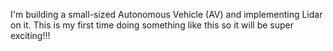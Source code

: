 I'm building a small-sized Autonomous Vehicle (AV) and implementing Lidar on it. 
This is my first time doing something like this so it will be super exciting!!!
